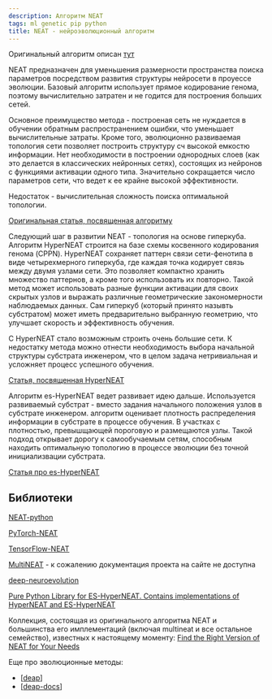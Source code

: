 ```yaml
---
description: Алгоритм NEAT
tags: ml genetic pip python
title: NEAT - нейроэволюционный алгоритм
---
```

Оригинальный алгоритм описан [тут](http://www.cs.ucf.edu/~kstanley/neat.html)

NEAT предназначен для уменьшения размерности пространства поиска параметров посредством развития структуры нейросети в проуессе эволюции. Базовый алгоритм использует прямое кодирование генома, поэтому вычислительно затратен и не годится для построения больших сетей.

Основное преимущество метода - построеная сеть не нуждается в обучении обратным распространением ошибки, что уменьшает вычислительные затраты. Кроме того, эволюционно развиваемая топология сети позволяет построить структуру сч высокой емкостю информации. Нет необходимости в построении однородных слоев (как это делается в классических нейронных сетях), состоящих из нейронов с функциями активации одного типа. Значительно сокращается число параметров сети, что ведет к ее крайне высокой эффективности.

Недостаток - вычислительная сложность поиска оптимальной топологии.

[Оригинальная статья, посвященная алгоритму](http://nn.cs.utexas.edu/downloads/papers/stanley.phd04.pdf)

Следующий шаг в развитии NEAT - топология на основе гиперкуба. Алгоритм HyperNEAT строится на базе схемы косвенного кодирования генома (CPPN). HyperNEAT сохраняет паттерн связи сети-фенотипа в виде четырехмерного гиперкуба, где каждая точка кодирует связь между двумя узлами сети. Это позволяет компактно хранить множество паттернов, а кроме того использовать их повторно. Такой метод может использовать разные функции активации для своих скрытых узлов и выражать различные геометрические закономерности наблюдаемых данных. Сам гиперкуб (который принято назывть субстратом) может иметь предварительно выбранную геометрию, что улучшает скорость и эффективность обучения.

С HyperNEAT стало возможным строить очень большие сети. К недостатку метода можно отнести необходимость выбора начальной структуры субстрата инженером, что в целом задача нетривиальная и усложняет процесс успешного обучения.

[Статья, посвященная HyperNEAT](https://axon.cs.byu.edu/Dan/778/papers/NeuroEvolution/stanley3**.pdf)

Алгоритм es-HyperNEAT ведет развивает идею дальше. Используется развиваемый субстрат - вместо задания начального положения узлов в субстрате инженером. алгоритм оценивает плотность распределения информации в субстрате в процессе обучения. В участках с плотностью, превышщающей пороговую и размещаются узлы. Такой подход открывает дорогу к самообучаемым сетям, способным находить оптимальную топологию в процессе эволюции без точной инициализвации субстрата.

[Статья про es-HyperNEAT](http://eplex.cs.ucf.edu/papers/risi_alife12.pdf)

## Библиотеки

[NEAT-python](https://neat-python.readthedocs.io/en/latest/)

[PyTorch-NEAT](https://github.com/uber-research/PyTorch-NEAT)

[TensorFlow-NEAT](https://github.com/crisbodnar/TensorFlow-NEAT)

[MultiNEAT](https://github.com/KonstantinKlepikov/MultiNEAT) - к сожалению документация проекта на сайте не доступна

[deep-neuroevolution](https://github.com/uber-research/deep-neuroevolution)

[Pure Python Library for ES-HyperNEAT. Contains implementations of HyperNEAT and ES-HyperNEAT](https://github.com/ukuleleplayer/pureples)

Коллекция, состоящая из оригинального алгоритма NEAT и большинства его имплементаций (включая multineat и все остальное семейство), известных к настоящему моменту: [Find the Right Version of NEAT for Your Needs](https://eplex.cs.ucf.edu/neat_software/)

Еще про эволюционные методы:

- [[deap]]
- [[deap-docs]]

[//begin]: # "Autogenerated link references for markdown compatibility"
[deap]: deap "Deap - генетические алгоритмы на python"
[deap-docs]: deap-docs "Deap документация"
[//end]: # "Autogenerated link references"